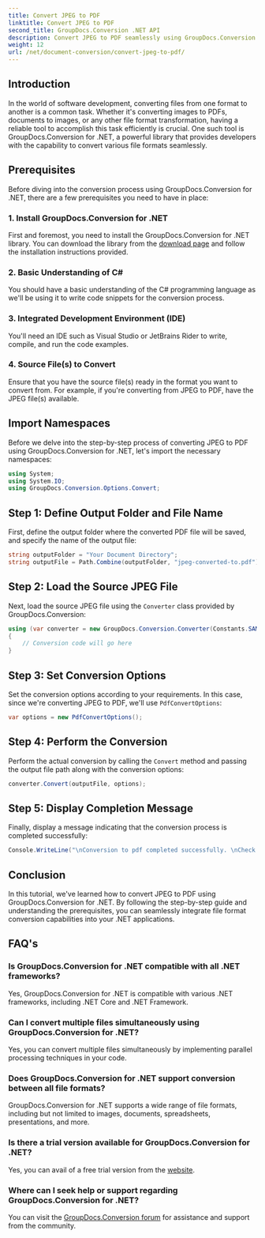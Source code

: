 ```yaml
---
title: Convert JPEG to PDF
linktitle: Convert JPEG to PDF
second_title: GroupDocs.Conversion .NET API
description: Convert JPEG to PDF seamlessly using GroupDocs.Conversion for .NET. Follow our step-by-step guide for efficient file format transformation.
weight: 12
url: /net/document-conversion/convert-jpeg-to-pdf/
---
```

## Introduction
In the world of software development, converting files from one format to another is a common task. Whether it's converting images to PDFs, documents to images, or any other file format transformation, having a reliable tool to accomplish this task efficiently is crucial. One such tool is GroupDocs.Conversion for .NET, a powerful library that provides developers with the capability to convert various file formats seamlessly.
## Prerequisites
Before diving into the conversion process using GroupDocs.Conversion for .NET, there are a few prerequisites you need to have in place:
### 1. Install GroupDocs.Conversion for .NET
First and foremost, you need to install the GroupDocs.Conversion for .NET library. You can download the library from the [download page](https://releases.groupdocs.com/conversion/net/) and follow the installation instructions provided.
### 2. Basic Understanding of C#
You should have a basic understanding of the C# programming language as we'll be using it to write code snippets for the conversion process.
### 3. Integrated Development Environment (IDE)
You'll need an IDE such as Visual Studio or JetBrains Rider to write, compile, and run the code examples.
### 4. Source File(s) to Convert
Ensure that you have the source file(s) ready in the format you want to convert from. For example, if you're converting from JPEG to PDF, have the JPEG file(s) available.

## Import Namespaces
Before we delve into the step-by-step process of converting JPEG to PDF using GroupDocs.Conversion for .NET, let's import the necessary namespaces:
```csharp
using System;
using System.IO;
using GroupDocs.Conversion.Options.Convert;
```

## Step 1: Define Output Folder and File Name
First, define the output folder where the converted PDF file will be saved, and specify the name of the output file:
```csharp
string outputFolder = "Your Document Directory";
string outputFile = Path.Combine(outputFolder, "jpeg-converted-to.pdf");
```
## Step 2: Load the Source JPEG File
Next, load the source JPEG file using the `Converter` class provided by GroupDocs.Conversion:
```csharp
using (var converter = new GroupDocs.Conversion.Converter(Constants.SAMPLE_JPEG))
{
    // Conversion code will go here
}
```
## Step 3: Set Conversion Options
Set the conversion options according to your requirements. In this case, since we're converting JPEG to PDF, we'll use `PdfConvertOptions`:
```csharp
var options = new PdfConvertOptions();
```
## Step 4: Perform the Conversion
Perform the actual conversion by calling the `Convert` method and passing the output file path along with the conversion options:
```csharp
converter.Convert(outputFile, options);
```
## Step 5: Display Completion Message
Finally, display a message indicating that the conversion process is completed successfully:
```csharp
Console.WriteLine("\nConversion to pdf completed successfully. \nCheck output in {0}", outputFolder);
```

## Conclusion
In this tutorial, we've learned how to convert JPEG to PDF using GroupDocs.Conversion for .NET. By following the step-by-step guide and understanding the prerequisites, you can seamlessly integrate file format conversion capabilities into your .NET applications.
## FAQ's
### Is GroupDocs.Conversion for .NET compatible with all .NET frameworks?
Yes, GroupDocs.Conversion for .NET is compatible with various .NET frameworks, including .NET Core and .NET Framework.
### Can I convert multiple files simultaneously using GroupDocs.Conversion for .NET?
Yes, you can convert multiple files simultaneously by implementing parallel processing techniques in your code.
### Does GroupDocs.Conversion for .NET support conversion between all file formats?
GroupDocs.Conversion for .NET supports a wide range of file formats, including but not limited to images, documents, spreadsheets, presentations, and more.
### Is there a trial version available for GroupDocs.Conversion for .NET?
Yes, you can avail of a free trial version from the [website](https://releases.groupdocs.com/).
### Where can I seek help or support regarding GroupDocs.Conversion for .NET?
You can visit the [GroupDocs.Conversion forum](https://forum.groupdocs.com/c/conversion/11) for assistance and support from the community.

